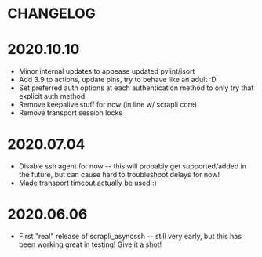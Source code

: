 CHANGELOG
=======

# 2020.10.10
- Minor internal updates to appease updated pylint/isort
- Add 3.9 to actions, update pins, try to behave like an adult :D
- Set preferred auth options at each authentication method to only try that explicit auth method
- Remove keepalive stuff for now (in line w/ scrapli core)
- Remove transport session locks


# 2020.07.04
- Disable ssh agent for now -- this will probably get supported/added in the future, but can cause hard to
 troubleshoot delays for now!
- Made transport timeout actually be used :)


# 2020.06.06
- First "real" release of scrapli_asyncssh -- still very early, but this has been working great in testing! Give it a
 shot!
